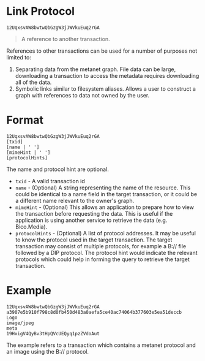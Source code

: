 # Link Protocol

`12UqxsvAW8bwtwQbGzgW3jJWVkuEuq2rGA`
> A reference to another transaction.

References to other transactions can be used for a number of purposes not limited to:
 1. Separating data from the metanet graph. File data can be large, downloading a transaction to access 
the metadata requires downloading all of the data.
 2. Symbolic links similar to filesystem aliases. Allows a user to construct a graph with references to data not owned by the user.
 
# Format

```
12UqxsvAW8bwtwQbGzgW3jJWVkuEuq2rGA
[txid]
[name | ' ']
[mimeHint | ' ']
[protocolHints]
```

The name and protocol hint are optional.

 - `txid` - A valid transaction id
 - `name` - (Optional) A string representing the name of the resource. This could be identical to a name field in the 
 target transaction, or it could be a different name relevant to the owner's graph.
 - `mimeHint` - (Optional) This allows an application to prepare how to view the transaction before requesting the data. This is useful if the application is using another service to retrieve the data (e.g. Bico.Media).
 - `protocolHints` - (Optional) A list of protocol addresses. It may be useful to know the protocol used in the target transaction. The target transaction may consist of multiple protocols, for example a B:// file followed by a DIP protocol. The protocol hint would indicate the relevant protocols which could help in forming the query to retrieve the target transaction.
 
 # Example
 
 ```
12UqxsvAW8bwtwQbGzgW3jJWVkuEuq2rGA
 a3907e5b910f798c8d0fb450d483a0aefa5ce40ac74064b377603e5ea51deccb
 Logo
 image/jpeg
 meta
 19HxigV4QyBv3tHpQVcUEQyq1pzZVdoAut
 ```
The example refers to a transaction which contains a metanet protocol and an image using the B:// protocol.
